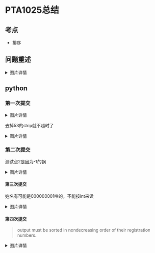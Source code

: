 # PTA1025总结
## 考点
+ 排序


## 问题重述
<details><summary>图片详情</summary><img src="https://raw.githubusercontent.com/ednow/cloudimg/main/githubio/20210728010034.png" alt="找不到图片(Image not found)" onerror="this.onerror=null;this.src='https://gitee.com/ednow/cloudimg/raw/main/githubio/20210728010034.png';" /></details>


## python

### 第一次提交
<details><summary>图片详情</summary><img src="https://raw.githubusercontent.com/ednow/cloudimg/main/githubio/20210728231029.png" alt="找不到图片(Image not found)" onerror="this.onerror=null;this.src='https://gitee.com/ednow/cloudimg/raw/main/githubio/20210728231029.png';" /></details>

去掉53的strip就不超时了
<details><summary>图片详情</summary><img src="https://raw.githubusercontent.com/ednow/cloudimg/main/githubio/20210728231237.png" alt="找不到图片(Image not found)" onerror="this.onerror=null;this.src='https://gitee.com/ednow/cloudimg/raw/main/githubio/20210728231237.png';" /></details>

### 第二次提交
测试点2是因为-1的锅
<details><summary>图片详情</summary><img src="https://raw.githubusercontent.com/ednow/cloudimg/main/githubio/20210729235147.png" alt="找不到图片(Image not found)" onerror="this.onerror=null;this.src='https://gitee.com/ednow/cloudimg/raw/main/githubio/20210729235147.png';" /></details>

#### 第三次提交
姓名有可能是000000001啥的，不能按int来读
<details><summary>图片详情</summary><img src="https://raw.githubusercontent.com/ednow/cloudimg/main/githubio/20210729235921.png" alt="找不到图片(Image not found)" onerror="this.onerror=null;this.src='https://gitee.com/ednow/cloudimg/raw/main/githubio/20210729235921.png';" /></details>

#### 第四次提交
> output must be sorted in nondecreasing order of their registration numbers.

<details><summary>图片详情</summary><img src="https://raw.githubusercontent.com/ednow/cloudimg/main/githubio/20210730001203.png" alt="找不到图片(Image not found)" onerror="this.onerror=null;this.src='https://gitee.com/ednow/cloudimg/raw/main/githubio/20210730001203.png';" /></details>